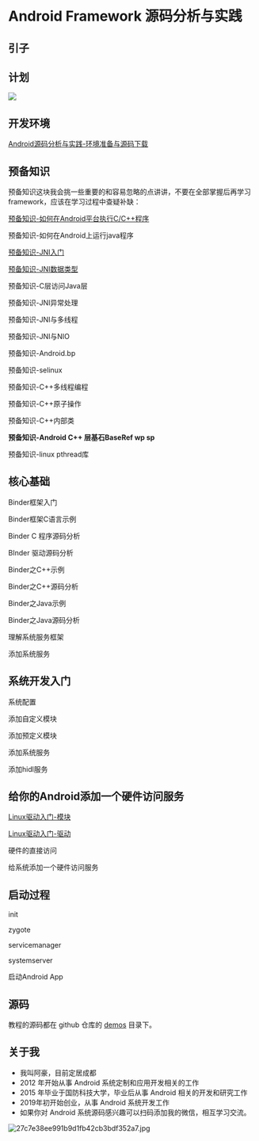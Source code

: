 # Android Framework 源码分析与实践

## 引子

## 计划

![](https://gitee.com/stingerzou/pic-bed/raw/master/AndroidFramework源码分析与实践.png)

## 开发环境

[Android源码分析与实践-环境准备与源码下载](https://github.com/ahaoddu/AndroidSourceLearn/blob/main/Android%E6%BA%90%E7%A0%81%E5%88%86%E6%9E%90%E4%B8%8E%E5%AE%9E%E8%B7%B5-%E7%8E%AF%E5%A2%83%E5%87%86%E5%A4%87%E4%B8%8E%E6%BA%90%E7%A0%81%E4%B8%8B%E8%BD%BD.md)

## 预备知识

预备知识这块我会挑一些重要的和容易忽略的点讲讲，不要在全部掌握后再学习framework，应该在学习过程中查疑补缺：

[预备知识-如何在Android平台执行C/C++程序](https://github.com/ahaoddu/AndroidSourceLearn/blob/main/2.%E9%A2%84%E5%A4%87%E7%9F%A5%E8%AF%86-%E5%A6%82%E4%BD%95%E5%9C%A8Android%E5%B9%B3%E5%8F%B0%E6%89%A7%E8%A1%8CC%20C%2B%2B%E7%A8%8B%E5%BA%8F.md)

预备知识-如何在Android上运行java程序

[预备知识-JNI入门](https://github.com/ahaoddu/AndroidSourceLearn/blob/main/3.Linux%E9%A9%B1%E5%8A%A8%E5%85%A5%E9%97%A8-%E6%A8%A1%E5%9D%97.md)

[预备知识-JNI数据类型](https://github.com/ahaoddu/AndroidSourceLearn/blob/main/5.2.%E9%A2%84%E5%A4%87%E7%9F%A5%E8%AF%86-JNI%E6%95%B0%E6%8D%AE%E7%B1%BB%E5%9E%8B.md)

预备知识-C层访问Java层

预备知识-JNI异常处理

预备知识-JNI与多线程

预备知识-JNI与NIO

预备知识-Android.bp

预备知识-selinux

预备知识-C++多线程编程

预备知识-C++原子操作

预备知识-C++内部类

**预备知识-Android C++ 层基石BaseRef wp sp**

预备知识-linux pthread库

## 核心基础

Binder框架入门

Binder框架C语言示例

Binder C 程序源码分析

BInder 驱动源码分析

Binder之C++示例

Binder之C++源码分析

Binder之Java示例

Binder之Java源码分析

理解系统服务框架

添加系统服务

## 系统开发入门

系统配置

添加自定义模块

添加预定义模块

添加系统服务

添加hidl服务

## 给你的Android添加一个硬件访问服务

[Linux驱动入门-模块](https://github.com/dducd/AndroidSourceLearn/blob/main/2.Linux%E9%A9%B1%E5%8A%A8%E5%85%A5%E9%97%A8-%E6%A8%A1%E5%9D%97.md)

[Linux驱动入门-驱动](https://github.com/ahaoddu/AndroidSourceLearn/blob/main/4.Linux%E9%A9%B1%E5%8A%A8%E5%85%A5%E9%97%A8-%E9%A9%B1%E5%8A%A8.md)

硬件的直接访问

给系统添加一个硬件访问服务

## 启动过程

init

zygote

servicemanager

systemserver

启动Android App

## 源码

教程的源码都在 github 仓库的 [demos](https://github.com/ahaoddu/AndroidSourceLearn/tree/main/Demos) 目录下。

## 关于我

- 我叫阿豪，目前定居成都
- 2012 年开始从事 Android 系统定制和应用开发相关的工作
- 2015 年毕业于国防科技大学，毕业后从事 Android 相关的开发和研究工作
- 2019年初开始创业，从事 Android 系统开发工作
- 如果你对 Android 系统源码感兴趣可以扫码添加我的微信，相互学习交流。

![27c7e38ee991b9d1fb42cb3bdf352a7.jpg](https://cdn.nlark.com/yuque/0/2022/jpeg/2613680/1662174041146-53015bfc-12f7-4023-9131-0a9e51fd00a2.jpeg#clientId=u0593d637-e239-4&crop=0&crop=0&crop=1&crop=1&from=drop&id=ud527bf55&margin=%5Bobject%20Object%5D&name=27c7e38ee991b9d1fb42cb3bdf352a7.jpg&originHeight=430&originWidth=430&originalType=binary&ratio=1&rotation=0&showTitle=false&size=42506&status=done&style=none&taskId=uf620381e-5767-4559-867e-093d91d3256&title=#crop=0&crop=0&crop=1&crop=1&id=qxLzV&originHeight=430&originWidth=430&originalType=binary&ratio=1&rotation=0&showTitle=false&status=done&style=none&title=)
